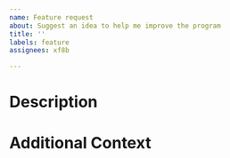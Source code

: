 ```yaml
---
name: Feature request
about: Suggest an idea to help me improve the program
title: ''
labels: feature
assignees: xf8b

---
```


# Description

<!-- What would you like added? Is it related to a problem that you've had? -->

# Additional Context

<!-- Is there anything else? -->